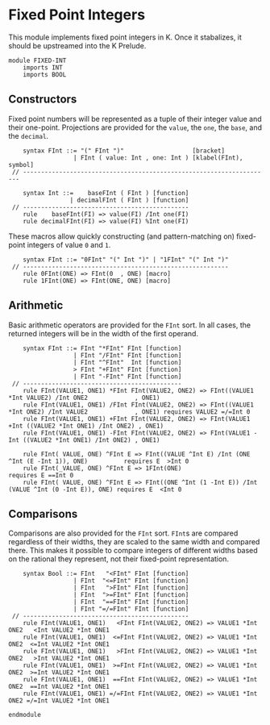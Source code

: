 Fixed Point Integers
====================

This module implements fixed point integers in K.
Once it stabalizes, it should be upstreamed into the K Prelude.

```k
module FIXED-INT
    imports INT
    imports BOOL
```

Constructors
------------

Fixed point numbers will be represented as a tuple of their integer value and their one-point.
Projections are provided for the `value`, the `one`, the `base`, and the `decimal`.

```k
    syntax FInt ::= "(" FInt ")"                   [bracket]
                  | FInt ( value: Int , one: Int ) [klabel(FInt), symbol]
 // ---------------------------------------------------------------------

    syntax Int ::=    baseFInt ( FInt ) [function]
                 | decimalFInt ( FInt ) [function]
 // ----------------------------------------------
    rule    baseFInt(FI) => value(FI) /Int one(FI)
    rule decimalFInt(FI) => value(FI) %Int one(FI)
```

These macros allow quickly constructing (and pattern-matching on) fixed-point integers of value `0` and `1`.

```k
    syntax FInt ::= "0FInt" "(" Int ")" | "1FInt" "(" Int ")"
 // ---------------------------------------------------------
    rule 0FInt(ONE) => FInt(0  , ONE) [macro]
    rule 1FInt(ONE) => FInt(ONE, ONE) [macro]
```

Arithmetic
----------

Basic arithmetic operators are provided for the `FInt` sort.
In all cases, the returned integers will be in the width of the first operand.

```k
    syntax FInt ::= FInt "*FInt" FInt [function]
                  | FInt "/FInt" FInt [function]
                  | FInt "^FInt"  Int [function]
                  > FInt "+FInt" FInt [function]
                  | FInt "-FInt" FInt [function]
 // --------------------------------------------
    rule FInt(VALUE1, ONE1) *FInt FInt(VALUE2, ONE2) => FInt((VALUE1 *Int VALUE2) /Int ONE2             , ONE1)
    rule FInt(VALUE1, ONE1) /FInt FInt(VALUE2, ONE2) => FInt((VALUE1 *Int ONE2) /Int VALUE2             , ONE1) requires VALUE2 =/=Int 0
    rule FInt(VALUE1, ONE1) +FInt FInt(VALUE2, ONE2) => FInt(VALUE1 +Int ((VALUE2 *Int ONE1) /Int ONE2) , ONE1)
    rule FInt(VALUE1, ONE1) -FInt FInt(VALUE2, ONE2) => FInt(VALUE1 -Int ((VALUE2 *Int ONE1) /Int ONE2) , ONE1)

    rule FInt( VALUE, ONE) ^FInt E => FInt((VALUE ^Int E) /Int (ONE ^Int (E -Int 1)), ONE)          requires E  >Int 0
    rule FInt(_VALUE, ONE) ^FInt E => 1FInt(ONE)                                                    requires E ==Int 0
    rule FInt( VALUE, ONE) ^FInt E => FInt((ONE ^Int (1 -Int E)) /Int (VALUE ^Int (0 -Int E)), ONE) requires E  <Int 0
```

Comparisons
-----------

Comparisons are also provided for the `FInt` sort.
`FInt`s are compared regardless of their widths, they are scaled to the same width and compared there.
This makes it possible to compare integers of different widths based on the rational they represent, not their fixed-point representation.

```k
    syntax Bool ::= FInt   "<FInt" FInt [function]
                  | FInt  "<=FInt" FInt [function]
                  | FInt   ">FInt" FInt [function]
                  | FInt  ">=FInt" FInt [function]
                  | FInt  "==FInt" FInt [function]
                  | FInt "=/=FInt" FInt [function]
 // ----------------------------------------------
    rule FInt(VALUE1, ONE1)   <FInt FInt(VALUE2, ONE2) => VALUE1 *Int ONE2   <Int VALUE2 *Int ONE1
    rule FInt(VALUE1, ONE1)  <=FInt FInt(VALUE2, ONE2) => VALUE1 *Int ONE2  <=Int VALUE2 *Int ONE1
    rule FInt(VALUE1, ONE1)   >FInt FInt(VALUE2, ONE2) => VALUE1 *Int ONE2   >Int VALUE2 *Int ONE1
    rule FInt(VALUE1, ONE1)  >=FInt FInt(VALUE2, ONE2) => VALUE1 *Int ONE2  >=Int VALUE2 *Int ONE1
    rule FInt(VALUE1, ONE1)  ==FInt FInt(VALUE2, ONE2) => VALUE1 *Int ONE2  ==Int VALUE2 *Int ONE1
    rule FInt(VALUE1, ONE1) =/=FInt FInt(VALUE2, ONE2) => VALUE1 *Int ONE2 =/=Int VALUE2 *Int ONE1
```

```k
endmodule
```

